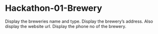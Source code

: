 # Hackathon-01-Brewery

Display the breweries name and type.
Display the brewery’s address.
Also display the website url.
Display the phone no of the brewery.
